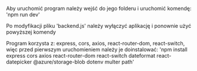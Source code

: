 Aby uruchomić program należy wejść do jego folderu i uruchomić komendę: 
'npm run dev'

Po modyfikacji pliku 'backend.js' należy wyłączyć aplikację i ponownie użyć powyższej komendy

Program korzysta z: 
express, cors, axios, react-router-dom, react-switch, 
więc przed pierwszym uruchomieniem należy je doinstalować:
'npm install express cors axios react-router-dom react-switch dateformat react-datepicker @azure/storage-blob dotenv multer path'